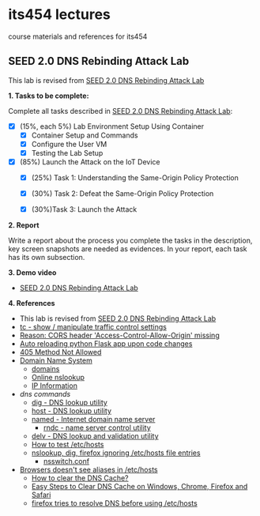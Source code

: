 # its454 lectures

course materials and references for its454

## SEED 2.0 DNS Rebinding Attack Lab

This lab is revised from [SEED 2.0 DNS Rebinding Attack Lab](https://seedsecuritylabs.org/Labs_20.04/Networking/DNS/DNS_Rebinding/)

**1. Tasks to be complete:**

Complete all tasks described in [SEED 2.0 DNS Rebinding Attack Lab](./refs/DNSRebinding.pdf):

- [x] (15%, each 5%) Lab Environment Setup Using Container
  - [x] Container Setup and Commands
  - [x] Configure the User VM
  - [x] Testing the Lab Setup
- [x] (85%)  Launch the Attack on the IoT Device
  - [x]  (25%) Task 1: Understanding the Same-Origin Policy Protection
  - [x]  (30%) Task 2: Defeat the Same-Origin Policy Protection
  - [x]  (30%)Task 3: Launch the Attack


**2. Report**

Write a report about the process you complete the tasks in the description, key screen snapshots are needed as evidences. In your report, each task has its own subsection.


**3. Demo video**
* [SEED 2.0 DNS Rebinding Attack Lab]()

**4. References**
* This lab is revised from [SEED 2.0 DNS Rebinding Attack Lab](https://seedsecuritylabs.org/Labs_20.04/Networking/DNS/DNS_Rebinding/)
* [tc - show / manipulate traffic control settings](https://man7.org/linux/man-pages/man8/tc.8.html)
* [Reason: CORS header 'Access-Control-Allow-Origin' missing](https://developer.mozilla.org/en-US/docs/Web/HTTP/CORS/Errors/CORSMissingAllowOrigin)
* [Auto reloading python Flask app upon code changes](https://stackoverflow.com/questions/16344756/auto-reloading-python-flask-app-upon-code-changes)
* [405 Method Not Allowed](https://developer.mozilla.org/en-US/docs/Web/HTTP/Status/405)
* [Domain Name System](https://en.wikipedia.org/wiki/Domain_Name_System)
  * [domains](https://support.google.com/a/topic/3540977)
  * [Online nslookup](https://www.nslookup.io/)
  * [IP Information](https://ipinfo.io/)
* _dns commands_
  * [dig - DNS lookup utility](http://manpages.ubuntu.com/manpages/focal/man1/dig.1.html)
  * [host - DNS lookup utility](http://manpages.ubuntu.com/manpages/focal/man1/host.1.html)
  * [named - Internet domain name server](http://manpages.ubuntu.com/manpages/focal/man8/named.8.html)
    * [rndc - name server control utility](http://manpages.ubuntu.com/manpages/focal/en/man8/rndc.8.html)
  * [delv - DNS lookup and validation utility](http://manpages.ubuntu.com/manpages/focal/man1/delv.1.html)
  * [How to test /etc/hosts](https://unix.stackexchange.com/questions/134143/how-to-test-etc-hosts)
  * [nslookup, dig, firefox ignoring /etc/hosts file entries](https://unix.stackexchange.com/questions/212897/nslookup-dig-firefox-ignoring-etc-hosts-file-entries)
    * [nsswitch.conf](https://man7.org/linux/man-pages/man5/nsswitch.conf.5.html)
* [Browsers doesn't see aliases in /etc/hosts](https://unix.stackexchange.com/questions/158419/browsers-doesnt-see-aliases-in-etc-hosts)
  * [How to clear the DNS Cache? ](https://support.opendns.com/hc/en-us/articles/227988627-How-to-clear-the-DNS-Cache-)
  * [Easy Steps to Clear DNS Cache on Windows, Chrome, Firefox and Safari](https://geekflare.com/clear-dns-cache-on-windows-chrome-firefox-and-safari/)
  * [firefox tries to resolve DNS before using /etc/hosts](https://support.mozilla.org/en-US/questions/1197204)
